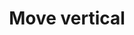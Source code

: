 ---
title: Move vertical
tags: ["move", "vertical", "direction", "movement", "up-and-down", "vertical-path", "elevation-change"]
icon: move-vertical
svg: '<svg xmlns="http://www.w3.org/2000/svg" width="24" height="24" fill="none" viewBox="0 0 24 24" stroke-width="1.5" stroke-linecap="round" stroke-linejoin="round" stroke="currentColor"><path d="m8 18 4 4m0 0 4-4m-4 4V2M8 6l4-4m0 0 4 4"/></svg>'
---